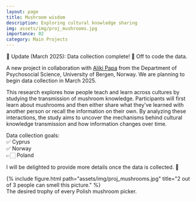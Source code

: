 ```yaml
---
layout: page
title: Mushroom wisdom
description: Exploring cultural knowledge sharing
img: assets/img/proj_mushrooms.jpg
importance: 02
category: Main Projects
---
```


📌 Update (March 2025): Data collection complete! 🫡 Off to code the data. 

A new project in collaboration with <a href="https://www4.uib.no/en/find-employees/Aliki.Papa">Aliki Papa</a> from the Department of Psychosocial Science, University of Bergen, Norway. We are planning to begin data collection in March 2025. 

This research explores how people teach and learn across cultures by studying the transmission of mushroom knowledge. Participants will first learn about mushrooms and then either share what they’ve learned with another person or recall the information on their own. By analyzing these interactions, the study aims to uncover the mechanisms behind cultural knowledge transmission and how information changes over time.

Data collection goals:<br />
✅ Cyprus<br />
✅ Norway<br />
👉🏻 Poland<br />

I will be delighted to provide more details once the data is collected. 🍄<br />


<div class="row">
    <div class="col-sm mt-3 mt-md-0 d-flex justify-content-center">
        <div class="img-fluid rounded z-depth-1 align-self-center">
            {% include figure.html path="assets/img/proj_mushrooms.jpg" title="2 out of 3 people can smell this picture." %}
        </div>
    </div>
</div>
<div class="caption">
    The desired trophy of every Polish mushroom picker.
</div>
